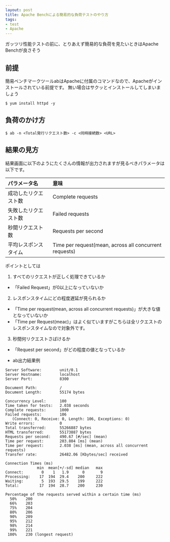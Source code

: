 ```yaml
---
layout: post
title: Apache Benchによる簡易的な負荷テストのやり方
tags: 
- test
- Apache
---
```


ガッツリ性能テストの前に、とりあえず簡易的な負荷を見たいときはApache Benchが良さそう
  
<!-- more -->


## 前提
簡易ベンチマークツールabはApacheに付属のコマンドなので、Apacheがインストールされている前提です。
無い場合はサクッとインストールしてしまいましょう

```
$ yum install httpd -y
```

## 負荷のかけ方

```
$ ab -n <Total発行リクエスト数> -c <同時接続数> <URL>
```

## 結果の見方
結果画面に以下のようにたくさんの情報が出力されますが見るべきパラメータは以下です。

|パラメータ名|意味|
|:--|:--|
|成功したリクエスト数|Complete requests|
|失敗したリクエスト数|Failed requests|
|秒間リクエスト数|Requests per second|
|平均レスポンスタイム|Time per request(mean, across all concurrent requests)|

ポイントとしては
1. すべてのリクエストが正しく処理できているか
  - 「Failed Request」が0以上になっていないか
2. レスポンスタイムにどの程度遅延が見られるか
  - 「Time per request(mean, across all concurrent requests)」が大きな値となっていないか
  - 「Time per Request(meac)」はよく似ていますがこちらは全リクエストのレスポンスタイムなので対象外です。
3. 秒間何リクエストさばけるか
  - 「Request per second」がどの程度の値となっているか

- ab出力結果例

```
Server Software:        unit/0.1
Server Hostname:        localhost
Server Port:            8300

Document Path:          /
Document Length:        55174 bytes

Concurrency Level:      100
Time taken for tests:   2.038 seconds
Complete requests:      1000
Failed requests:        106
   (Connect: 0, Receive: 0, Length: 106, Exceptions: 0)
Write errors:           0
Total transferred:      55266887 bytes
HTML transferred:       55173887 bytes
Requests per second:    490.67 [#/sec] (mean)
Time per request:       203.804 [ms] (mean)
Time per request:       2.038 [ms] (mean, across all concurrent requests)
Transfer rate:          26482.06 [Kbytes/sec] received

Connection Times (ms)
              min  mean[+/-sd] median   max
Connect:        0    1   1.9      0       9
Processing:    17  194  29.4    200     222
Waiting:        5  193  29.5    199     222
Total:         17  194  28.7    200     230

Percentage of the requests served within a certain time (ms)
  50%    200
  66%    203
  75%    204
  80%    206
  90%    209
  95%    212
  98%    214
  99%    221
 100%    230 (longest request)
 ```
